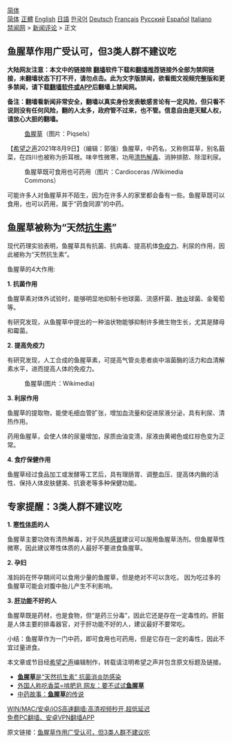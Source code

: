  <!-- 面包屑导航 --> <div class="breadcrumb"><!-- GTranslate: https://gtranslate.io/ -->  <div class="switcher notranslate">  <div class="selected">  <a href="#" onclick="return false;"> 简体</a>  </div>  <div class="option">  <a href="https://www.bannedbook.org" onclick="doGTranslate('zh-CN|zh-CN');jQuery('div.switcher div.selected a').html(jQuery(this).html());return false;" title="简体中文" class="nturl selected"> 简体</a>  <a href="https://www.bannedbook.org/zh-tw/" onclick="doGTranslate('zh-CN|zh-TW');jQuery('div.switcher div.selected a').html(jQuery(this).html());return false;" title="繁體中文" class="nturl"> 正體</a>  <a href="https://www.bannedbook.org/en/" onclick="doGTranslate('zh-CN|en');jQuery('div.switcher div.selected a').html(jQuery(this).html());return false;" title="English" class="nturl"> English</a>  <a href="https://www.bannedbook.org/ja/" onclick="doGTranslate('zh-CN|ja');jQuery('div.switcher div.selected a').html(jQuery(this).html());return false;" title="日本語" class="nturl"> 日語</a>  <a href="https://www.bannedbook.org/ko/" onclick="doGTranslate('zh-CN|ko');jQuery('div.switcher div.selected a').html(jQuery(this).html());return false;" title="한국어" class="nturl"> 한국어</a>  <a href="https://www.bannedbook.org/de/" onclick="doGTranslate('zh-CN|de');jQuery('div.switcher div.selected a').html(jQuery(this).html());return false;" title="Deutsch" class="nturl"> Deutsch</a>  <a href="https://www.bannedbook.org/fr/" onclick="doGTranslate('zh-CN|fr');jQuery('div.switcher div.selected a').html(jQuery(this).html());return false;" title="Français" class="nturl"> Français</a>  <a href="https://www.bannedbook.org/ru/" onclick="doGTranslate('zh-CN|ru');jQuery('div.switcher div.selected a').html(jQuery(this).html());return false;" title="Русский" class="nturl"> Русский</a>  <a href="https://www.bannedbook.org/es/" onclick="doGTranslate('zh-CN|es');jQuery('div.switcher div.selected a').html(jQuery(this).html());return false;" title="Español" class="nturl"> Español</a>  <a href="https://www.bannedbook.org/it/" onclick="doGTranslate('zh-CN|it');jQuery('div.switcher div.selected a').html(jQuery(this).html());return false;" title="Italiano" class="nturl"> Italiano</a>  </div>  </div>      <div class='breadcrumb-sub'><!-- Breadcrumb NavXT 6.3.0 --> <a href="https://www.bannedbook.org/" class="home">禁闻网</a> &gt; <a href="https://www.bannedbook.org/bnews/comments/" class="category">新闻评论</a> &gt; 正文</div></div><h2>鱼腥草作用广受认可，但3类人群不建议吃</h2> <p class="notice"><b>大陆网友注意：本文中的链接除 <a href="https://github.com/bannedbook/fanqiang" >翻墙</a>软件下载和<a href="https://github.com/killgcd/justmysocks/blob/master/README.md">翻墙推荐</a>链接外全部为禁网链接，未翻墙状态下打不开，请勿点击。此为文字版禁闻，欲看图文视频完整版和更多禁闻，请下载<a href="https://github.com/bannedbook/fanqiang">翻墙软件或APP</a>后翻墙上禁闻网。</p><p>备注：翻墙看新闻非常安全，翻墙以真实身份发表敏感言论有一定风险，但只看不说则没有任何风险，翻的人太多，政府管不过来，也不管。信息自由是天赋人权，请放心大胆的翻墙。</b></p>  <div class="entry"> <figure><figcaption><a href="https://www.bannedbook.org/bnews/tag/%E9%B1%BC%E8%85%A5%E8%8D%89/" class="st_tag internal_tag" rel="tag" title="标签 鱼腥草 下的日志">鱼腥草</a>（图片：Piqsels）</figcaption></figure> <p>【<span class='wp_keywordlink_affiliate'><a href="https://www.soundofhope.org" title="希望之声" target="_blank">希望之声</a></span>2021年8月9日】（编辑：郭强）鱼腥草，中药名，又称侧耳草，别名蕺菜，在四川也被称为折耳根。味辛性微寒，功用<a href="https://www.bannedbook.org/bnews/tag/%E6%B8%85%E7%83%AD%E8%A7%A3%E6%AF%92/" class="st_tag internal_tag" rel="tag" title="标签 清热解毒 下的日志">清热解毒</a>、消肿排脓、除湿利尿。</p> <figure><figcaption>鱼腥草既可食用也可药用（图片：Cardioceras /Wikimedia Commons）</figcaption></figure> <p>可能许多人对鱼腥草并不陌生，因为在许多人的家里都会备有一些。鱼腥草既可以食用，也可以药用，属于“药食同源”的中药。</p> <h2>鱼腥草被称为“天然<a href="https://www.bannedbook.org/bnews/tag/%e6%8a%97%e7%94%9f%e7%b4%a0/" class="st_tag internal_tag" rel="tag" title="标签 抗生素 下的日志">抗生素</a>”</h2> <p>现代药理实验表明，鱼腥草具有抗菌、抗病毒、提高机体<a href="https://www.bannedbook.org/bnews/tag/%E5%85%8D%E7%96%AB%E5%8A%9B/" class="st_tag internal_tag" rel="tag" title="标签 免疫力 下的日志">免疫力</a>、利尿的作用，因此被称为“天然抗生素”。</p> <p>鱼腥草的4大作用:</p> <p><strong>1. 抗菌作用</strong></p> <p>鱼腥草素对体外试验时，能够明显地抑制卡他球菌、流感杆菌、<a href="https://www.bannedbook.org/bnews/tag/%e8%82%ba%e7%82%8e/" class="st_tag internal_tag" rel="tag" title="标签 肺炎 下的日志">肺炎</a>球菌、金葡萄等。</p>  <p>有研究发现，从鱼腥草中提出的一种油状物能够抑制许多微生物生长，尤其是酵母和霉菌。</p> <p><strong>2. 提高免疫力</strong></p> <p>有研究发现，人工合成的鱼腥草素，可提高气管炎患者痰中溶菌酶的活力和血清解素水平，进而提高人体的免疫力。</p> <figure><figcaption>鱼腥草(图片：Wikimedia)</figcaption></figure> <p><strong>3. 利尿作用</strong></p> <p>鱼腥草的提取物，能使毛细血管扩张，增加血流量和促进尿液分泌，具有利尿、清热作用。</p> <p>药用鱼腥草，会使人体的尿量增加，尿质由油变清，尿液由黄褐色或红棕色变为正常。</p>  <p><strong>4. 食疗保健作用</strong></p> <p>鱼腥草经过食品加工或发酵等工艺后，具有理肠胃、调整血压、提高体内酶的活性、保持人体皮肤健美、抗衰老等多种保健功能。</p> <h2>专家提醒：3类人群不建议吃</h2> <p><strong>1. <a href="https://www.bannedbook.org/bnews/tag/%E5%AF%92%E6%80%A7%E4%BD%93%E8%B4%A8/" class="st_tag internal_tag" rel="tag" title="标签 寒性体质 下的日志">寒性体质</a>的人</strong></p> <p>鱼腥草主要功效有清热解毒，对于风热<a href="https://www.bannedbook.org/bnews/tag/%E6%84%9F%E5%86%92/" class="st_tag internal_tag" rel="tag" title="标签 感冒 下的日志">感冒</a>建议可以服用鱼腥草汤剂。但鱼腥草性微寒，因此建议寒性体质的人最好不要进食鱼腥草。</p> <p><strong>2. 孕妇</strong></p> <p>准妈妈在怀孕期间可以食用少量的鱼腥草，但是绝对不可以贪吃， 因为吃过多的鱼腥草可能会对腹中胎儿产生不利影响。</p>  <p><strong>3. <a href="https://www.bannedbook.org/bnews/tag/%E8%82%9D%E5%8A%9F%E8%83%BD/" class="st_tag internal_tag" rel="tag" title="标签 肝功能 下的日志">肝功能</a>不好的人</strong></p> <p>鱼腥草既是药材，也是食物，但“是药三分毒”，因此它还是存在一定毒性的。肝脏是人体主要的排毒器官，对于肝功能不好的人，建议最好不要常吃。</p> <p>小结：鱼腥草作为一门中药，即可食用也可药用，但是它存在一定的毒性，因此不宜过量进食。</p> <p>本文章或节目经<a href="https://www.bannedbook.org/bnews/tag/%e5%b8%8c%e6%9c%9b%e4%b9%8b%e5%a3%b0/" class="st_tag internal_tag" rel="tag" title="标签 希望之声 下的日志">希望之声</a>编辑制作，转载请注明希望之声并包含原文标题及链接。 </p> <ul class='op-related-articles' title='相关阅读'> <li><a href='https://www.bannedbook.org/bnews/lifebaike/20200530/1336974.html' target='_blank'><b>鱼腥草</b>是“天然抗生素” 抗菌消炎防感染</a></li> <li><a href='https://www.bannedbook.org/bnews/lifebaike/20170526/764418.html' target='_blank'>外国人称吃香菜=啃肥皂 网友：要不试试<b>鱼腥草</b></a></li> <li><a href='https://www.bannedbook.org/bnews/tculture/20140504/253584.html' target='_blank'>中药故事：<b>鱼腥草</b>的传说</a></li> </ul> <p class="texttj"> <a href="https://github.com/bannedbook/fanqiang/wiki/V2ray%E6%9C%BA%E5%9C%BA" target="_blank">WIN/MAC/安卓/iOS高速翻墙:高清视频秒开,超低延迟</a><br/> <a href="https://github.com/bannedbook/fanqiang/wiki/%E7%A6%81%E9%97%BB%E7%BD%91%E5%AE%89%E5%8D%93%E7%BF%BB%E5%A2%99%E6%96%B0%E9%97%BBAPP" target="_blank">免费PC翻墙、安卓VPN翻墙APP</a></p><p>原文链接：<a class="src_link"  href="https://www.soundofhope.org/post/532325" target="_blank">鱼腥草作用广受认可，但3类人群不建议吃</a></p> <a name='sharetosocial'></a>  <div style="margin-bottom:5px;padding-bottom:5px;clear:both"> <div id="archive-pix-1" class="banner-ads"> <!-- AuctionX Display platform tag START --> <div id="26318x728x90x621x_ADSLOT2" clicktrack="%%CLICK_URL_ESC%%"></div> <!-- AuctionX Display platform tag END --> </div> <div id="archive-pix-2" class="banner-ads"> <!-- AuctionX Display platform tag START --> <div id="26315x300x250x621x_ADSLOT2" clicktrack="%%CLICK_URL_ESC%%"></div> <!-- AuctionX Display platform tag END --> </div> </div>  <div id="archive-pix-1" class="banner-ads"> <!-- AuctionX Display platform tag START --> <div id="26318x728x90x621x_ADSLOT3" clicktrack="%%CLICK_URL_ESC%%"></div> <!-- AuctionX Display platform tag END --> </div> </div><!--END ENTRY--> 